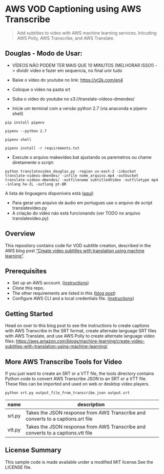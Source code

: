 # AWS VOD Captioning using AWS Transcribe

> Add subtitles to video with AWS machine learning services. Inlcuding AWS Polly, AWS Transcribe, and AWS Translate.

## Douglas - Modo de Usar:

- VÍDEOS NÃO PODEM TER MAIS QUE 10 MINUTOS (MELHORAR ISSO!) -> dividir video e fazer em sequencia, no final unir tudo

- Baixe o vídeo do youtube no link: https://yt2k.com/en4
- Coloque o vídeo na pasta srt 
- Suba o video do youtube no s3://translate-videos-dmendes/
- Inicie um terminal com a versão python 2.7 (via anaconda e pipenv shell)
```shell
pip install pipenv
```
```shell
pipenv --python 2.7
```
```shell
pipenv shell
```
```shell
pipenv install -r requirements.txt
```
- Execute o arquivo makevideo.bat ajustando os paremetros ou chame diretamente o script:
```shell
python translatevideo_douglas.py -region us-east-2 -inbucket translate-videos-dmendes/ -infile nome_arquivo.mp4 -outbucket translate-videos-dmendes/ -outfilename subtitledVideo -outfiletype mp4 -inlang he-IL -outlang pt-BR

```
A lista de linguagens disponíveis está ([aqui](https://docs.aws.amazon.com/transcribe/latest/dg/supported-languages.html?icmpid=docs_console_unmapped))

- Para gerar um arquivo de áudio em portugues use o arquivo de script translatevideo.py
- A criação do video náo está funcionando (ver TODO no arquivo translatevideo.py)


## Overview
This repository contains code for VOD subtitle creation, described in the AWS blog post [“Create video subtitles with translation using machine learning”](https://aws.amazon.com/blogs/machine-learning/create-video-subtitles-with-translation-using-machine-learning/).

## Prerequisites

- Set up an AWS account. ([instructions](https://AWS.amazon.com/free/?sc_channel=PS&sc_campaign=acquisition_US&sc_publisher=google&sc_medium=cloud_computing_b&sc_content=AWS_account_bmm_control_q32016&sc_detail=%2BAWS%20%2Baccount&sc_category=cloud_computing&sc_segment=102882724242&sc_matchtype=b&sc_country=US&s_kwcid=AL!4422!3!102882724242!b!!g!!%2BAWS%20%2Baccount&ef_id=WS3s1AAAAJur-Oj2:20170825145941:s))
- Clone this repo.
- The other requirements are listed in this ([blog post](https://aws.amazon.com/blogs/machine-learning/create-video-subtitles-with-translation-using-machine-learning/))  
- Configure AWS CLI and a local credentials file. ([instructions](http://docs.AWS.amazon.com/cli/latest/userguide/cli-chap-welcome.html))  


## Getting Started

Head on over to this blog post to see the instructions to create captions with AWS Transcribe in the SRT format, create alternate language SRT files with AWS Translate, and use AWS Polly to create alternate language video files:
https://aws.amazon.com/blogs/machine-learning/create-video-subtitles-with-translation-using-machine-learning/




## More AWS Transcribe Tools for Video

If you just want to create an SRT or a VTT file, the tools directory contains Python code to convert AWS Transcribe JSON to an SRT or a VTT file. These files can be imported and used on web or desktop video players. 

```shell
python srt.py output_file_from_transcribe.json output.srt
```


| name | description | 
|-------|-------------|
|srt.py | Takes the JSON response from AWS Transcribe and converts to a captions.srt file |
|vtt.py | Takes the JSON response from AWS Transcribe and converts to a captions.vtt file |


## License Summary

This sample code is made available under a modified MIT license.See the LICENSE file.
